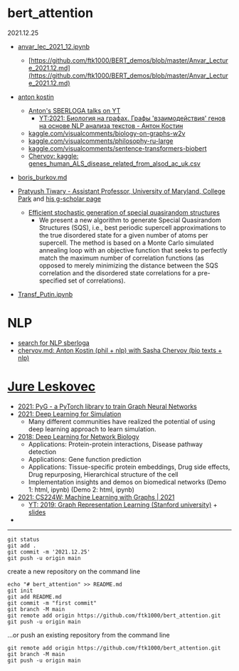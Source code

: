 # bert_attention

2021.12.25


* [anvar_lec_2021_12.ipynb](anvar_lec_2021_12.ipynb)
  * [https://github.com/ftk1000/BERT_demos/blob/master/Anvar_Lecture_2021.12.md](https://github.com/ftk1000/BERT_demos/blob/master/Anvar_Lecture_2021.12.md) 
  
* [anton kostin](anton_kostin.md)
  * [Anton's SBERLOGA talks on YT](https://www.youtube.com/results?search_query=%D0%90%D0%BD%D1%82%D0%BE%D0%BD+%D0%9A%D0%BE%D1%81%D1%82%D0%B8%D0%BD+sberloga) 
    * [YT:2021: Биология на графах. Графы 'взаимодействия' генов на основе NLP анализа текстов - Антон Костин](https://www.youtube.com/watch?v=vw10_9j3Lig) 
  * [kaggle.com/visualcomments/biology-on-graphs-w2v](https://www.kaggle.com/visualcomments/biology-on-graphs-w2v)
  * [kaggle.com/visualcomments/philosophy-ru-large](https://www.kaggle.com/visualcomments/philosophy-ru-large)
  * [kaggle.com/visualcomments/sentence-transformers-biobert](https://www.kaggle.com/visualcomments/sentence-transformers-biobert)
  * [Chervov: kaggle: genes_human_ALS_disease_related_from_alsod_ac_uk.csv](https://www.kaggle.com/alexandervc/genes-information?select=genes_human_ALS_disease_related_from_alsod_ac_uk.csv)
  
* [boris_burkov.md](boris_burkov.md)

* [Pratyush Tiwary - Assistant Professor, University of Maryland, College Park](https://chem.umd.edu/people/pratyush-tiwary) and [his g-scholar page](https://scholar.google.com/citations?user=v-NQD2cAAAAJ&hl=en)

  * [Efficient stochastic generation of special quasirandom structures](https://scholar.google.com/citations?view_op=view_citation&hl=en&user=v-NQD2cAAAAJ&alert_preview_top_rm=2&citation_for_view=v-NQD2cAAAAJ:hqOjcs7Dif8C)
    * We present a new algorithm to generate Special Quasirandom Structures (SQS), i.e., best periodic supercell approximations to the true disordered state for a given number of atoms per supercell. The method is based on a Monte Carlo simulated annealing loop with an objective function that seeks to perfectly match the maximum number of correlation functions (as opposed to merely minimizing the distance between the SQS correlation and the disordered state correlations for a pre-specified set of correlations).  
    
* [Transf_Putin.ipynb](Transf_Putin.ipynb)



# NLP

* [search for NLP sberloga](https://www.youtube.com/results?search_query=%D0%90%D0%BD%D1%82%D0%BE%D0%BD+%D0%9A%D0%BE%D1%81%D1%82%D0%B8%D0%BD+sberloga)
* [chervov.md: Anton Kostin (phil + nlp) with Sasha Chervov (bio texts + nlp)](chervov.md)

# [Jure Leskovec](https://cs.stanford.edu/people/jure/)

* [2021: PyG - a PyTorch  library to train Graph Neural Networks](https://www.pyg.org/)
* [2021: Deep Learning for Simulation](https://simdl.github.io/overview/)
    * Many different communities have realized the potential of using deep learning approach to learn simulation. 
* [2018: Deep Learning for Network Biology](http://snap.stanford.edu/deepnetbio-ismb/)
    * Applications: Protein-protein interactions, Disease pathway detection
    * Applications: Gene function prediction
    * Applications: Tissue-specific protein embeddings, Drug side effects, Drug repurposing, Hierarchical structure of the cell
    * Implementation insights and demos on biomedical networks (Demo 1: html, ipynb) (Demo 2: html, ipynb) 
* [2021: CS224W: Machine Learning with Graphs | 2021](https://www.youtube.com/playlist?list=PLoROMvodv4rPLKxIpqhjhPgdQy7imNkDn)
   * [YT: 2019: Graph Representation Learning (Stanford university)](https://www.youtube.com/watch?v=YrhBZUtgG4E) + [slides](http://snap.stanford.edu/class/cs224w-2018/handouts/09-node2vec.pdf)
* 



---

    git status
    git add .
    git commit -m '2021.12.25'
    git push -u origin main

create a new repository on the command line

    echo "# bert_attention" >> README.md
    git init
    git add README.md
    git commit -m "first commit"
    git branch -M main
    git remote add origin https://github.com/ftk1000/bert_attention.git
    git push -u origin main

…or push an existing repository from the command line

    git remote add origin https://github.com/ftk1000/bert_attention.git
    git branch -M main
    git push -u origin main
